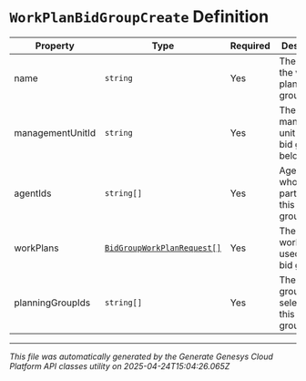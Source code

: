 # `WorkPlanBidGroupCreate` Definition

| Property | Type | Required | Description |
|----------|------|----------|-------------|
| name | `string` | Yes | The name of the work plan bid group |
| managementUnitId | `string` | Yes | The management unit ID this bid group belongs to |
| agentIds | `string[]` | Yes | Agent IDs who participate in this bid group |
| workPlans | [`BidGroupWorkPlanRequest[]`](bidgroupworkplanrequest-definition.md) | Yes | The list of work plans used in this bid group |
| planningGroupIds | `string[]` | Yes | The planning group IDs selected in this bid group |

---

*This file was automatically generated by the Generate Genesys Cloud Platform API classes utility on 2025-04-24T15:04:26.065Z*